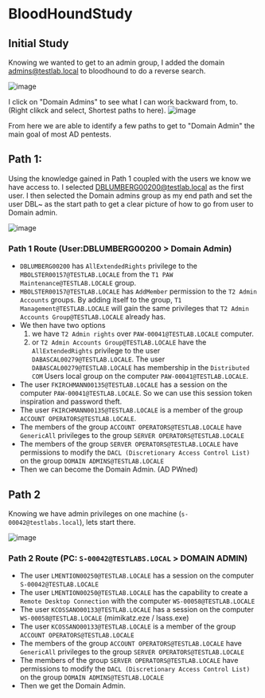 # BloodHoundStudy

## Initial Study
Knowing we wanted to get to an admin group, I added the domain admins@testlab.local to bloodhound to do a reverse search. 

![image](https://github.com/AssassinUKG/BloodHoundStudy/assets/5285547/b7d2799e-b2ce-45bd-9425-5e5183f38184)

I click on "Domain Admins" to see what I can work backward from, to. (Right clikck and select, Shortest paths to here). 
![image](https://github.com/AssassinUKG/BloodHoundStudy/assets/5285547/f6fef898-712c-494f-b7ac-4d6d707171e7)

From here we are able to identify a few paths to get to "Domain Admin" the main goal of most AD pentests.

## Path 1:
Using the knowledge gained in Path 1 coupled with the users we know we have access to. I selected DBLUMBERG00200@testlab.local as the first user. 
I then selected the Domain admins group as my end path and set the user DBL~ as the start path to get a clear picture of how to go from user to Domain admin. 

![image](https://github.com/AssassinUKG/BloodHoundStudy/assets/5285547/4b5b1074-bbfe-4fc6-a41b-af4882e1ba73)

### Path 1 Route (User:DBLUMBERG00200 > Domain Admin)
- `DBLUMBERG00200` has `AllExtendedRights` privilege to the `MBOLSTER00157@TESTLAB.LOCALE` from the `T1 PAW Maintenance@TESTLAB.LOCALE` group.   
- `MBOLSTER00157@TESTLAB.LOCALE` has `AddMember` permission to the `T2 Admin Accounts` groups. By adding itself to the group, `T1 Management@TESTLAB.LOCALE` will gain the same privileges that `T2 Admin Accounts Group@TESTLAB.LOCALE` already has.    
- We then have two options
   1. we have `T2 Admin rights` over `PAW-00041@TESTLAB.LOCALE` computer.
   2.  or `T2 Admin Accounts Group@TESTLAB.LOCALE` have the `AllExtendedRights` privilege to the user `DABASCAL00279@TESTLAB.LOCALE`. The user `DABASCAL00279@TESTLAB.LOCALE` has membership in the `Distributed COM` Users local group on the computer `PAW-00041@TESTLAB.LOCALE`.    
- The user `FKIRCHMANN00135@TESTLAB.LOCALE` has a session on the computer `PAW-00041@TESTLAB.LOCALE`. So we can use this session token inspiration and password theft.   
- The user `FKIRCHMANN00135@TESTLAB.LOCALE` is a member of the group `ACCOUNT OPERATORS@TESTLAB.LOCALE`.    
- The members of the group `ACCOUNT OPERATORS@TESTLAB.LOCALE` have `GenericAll` privileges to the group `SERVER OPERATORS@TESTLAB.LOCALE`  
- The members of the group `SERVER OPERATORS@TESTLAB.LOCALE` have permissions to modify the `DACL (Discretionary Access Control List)` on the group `DOMAIN ADMINS@TESTLAB.LOCALE`   
- Then we can become the Domain Admin. (AD PWned)

## Path 2
Knowing we have admin privileges on one machine (`s-00042@testlabs.local`), lets start there. 

![image](https://github.com/AssassinUKG/BloodHoundStudy/assets/5285547/97438d18-5697-4c5d-a4c3-d773ed353ac9)

### Path 2 Route (PC: `S-00042@TESTLABS.LOCAL` > DOMAIN ADMIN)
- The user `LMENTION00250@TESTLAB.LOCALE` has a session on the computer `S-00042@TESTLAB.LOCALE`
- The user `LMENTION00250@TESTLAB.LOCALE` has the capability to create a `Remote Desktop Connection` with the computer `WS-00058@TESTLAB.LOCALE`
- The user `KCOSSANO00133@TESTLAB.LOCALE` has a session on the computer `WS-00058@TESTLAB.LOCALE` (mimikatz.eze / lsass.exe)
- The user `KCOSSANO00133@TESTLAB.LOCALE` is a member of the group `ACCOUNT OPERATORS@TESTLAB.LOCALE`
- The members of the group `ACCOUNT OPERATORS@TESTLAB.LOCALE` have `GenericAll` privileges to the group `SERVER OPERATORS@TESTLAB.LOCALE`
- The members of the group `SERVER OPERATORS@TESTLAB.LOCALE` have permissions to modify the `DACL (Discretionary Access Control List)` on the group `DOMAIN ADMINS@TESTLAB.LOCALE`
- Then we get the Domain Admin.


